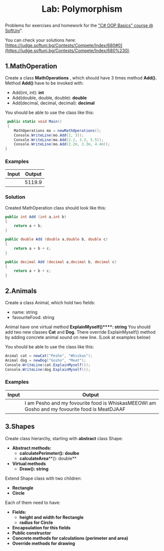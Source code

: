 # <p align="center"> Lab: Polymorphism </p>

Problems for exercises and homework for the [&quot;C# OOP Basics&quot; course @ SoftUni](https://softuni.bg/courses/csharp-oop-basics)&quot;.

You can check your solutions here: [https://judge.softuni.bg/Contests/Compete/Index/680#0](https://judge.softuni.bg/Contests/Compete/Index/680%230).

## 1.MathOperation

Create a class **MathOperations** , which should have 3 times method **Add().** Method **Add()** have to be invoked with:

- Add(int, int): **int**
- Add(double, double, double): **double**
- Add(decimal, decimal, decimal): **decimal**

You should be able to use the class like this:

```csharp
 public static void Main()
 {
	MathOperations mo = newMathOperations();
	Console.WriteLine(mo.Add(2, 3));
	Console.WriteLine(mo.Add(2.2, 3.3, 5.5));
	Console.WriteLine(mo.Add(2.2m, 3.3m, 4.4m));
} 
 ```
### Examples

| **Input** | **Output** |
| --- | --- |
|   | 5119.9 |

### Solution

Created MathOperation class should look like this:

```csharp
public int Add (int a,int b)
{
	return a + b;
}

public double Add (double a,double b, double c)
{
	return a + b + c;
}

public decimal Add (decimal a,decimal b, decimal c)
{
	return a + b + c;
}

```
## 2.Animals

Create a class Animal, which hold two fields:

- name: string
- favouriteFood: string

Animal have one virtual method **ExplainMyself()****: string**
You should add two new classes **Cat** and **Dog.** There override ExplainMyself() method by adding concrete animal sound on new line. (Look at examples below)

You should be able to use the class like this:

```csharp
Animal cat = newCat("Pesho", "Whiskas");
Animal dog = newDog("Gosho", "Meat");
Console.WriteLine(cat.ExplainMyself());
Console.WriteLine(dog.ExplainMyself()); 
```

### Examples

| **Input** | **Output** |
| --- | --- |
|   | I am Pesho and my fovourite food is WhiskasMEEOWI am Gosho and my fovourite food is MeatDJAAF |

## 3.Shapes

Create class hierarchy, starting with **abstract** class Shape:

- **Abstract methods:**
  - **calculatePerimeter(): doulbe**
  - **calculateArea****(): double**
- **Virtual methods**
  - **Draw(): string**

Extend Shape class with two children:

- **Rectangle**
- **Circle**

Each of them need to have:

- **Fields:**
  - **height and width for Rectangle**
  - **radius for Circle**
- **Encapsulation for this fields**
- **Public constructor**
- **Concrete methods for calculations (perimeter and area)**
- **Override methods for drawing**